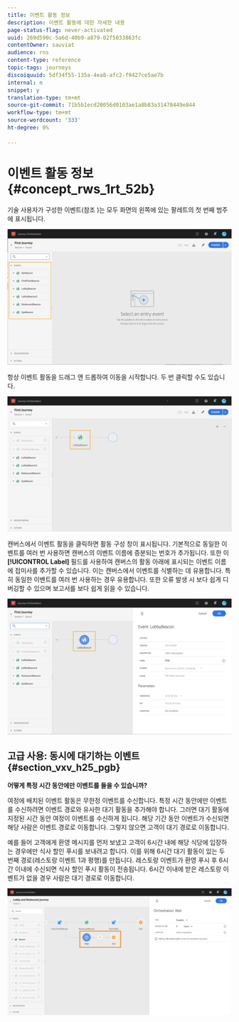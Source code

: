 ```yaml
---
title: 이벤트 활동 정보
description: 이벤트 활동에 대한 자세한 내용
page-status-flag: never-activated
uuid: 269d590c-5a6d-40b9-a879-02f5033863fc
contentOwner: sauviat
audience: rns
content-type: reference
topic-tags: journeys
discoiquuid: 5df34f55-135a-4ea8-afc2-f9427ce5ae7b
internal: n
snippet: y
translation-type: tm+mt
source-git-commit: 71b5b1ecd20056d0103ae1a8b83a31478449e844
workflow-type: tm+mt
source-wordcount: '333'
ht-degree: 0%

---
```



# 이벤트 활동 정보 {#concept_rws_1rt_52b}

기술 사용자가 구성한 이벤트(참조 [](../event/about-events.md))는 모두 화면의 왼쪽에 있는 팔레트의 첫 번째 범주에 표시됩니다.

![](../assets/journey43.png)

항상 이벤트 활동을 드래그 앤 드롭하여 이동을 시작합니다. 두 번 클릭할 수도 있습니다.

![](../assets/journey44.png)

캔버스에서 이벤트 활동을 클릭하면 활동 구성 창이 표시됩니다. 기본적으로 동일한 이벤트를 여러 번 사용하면 캔버스의 이벤트 이름에 증분되는 번호가 추가됩니다. 또한 이 **[!UICONTROL Label]** 필드를 사용하여 캔버스의 활동 아래에 표시되는 이벤트 이름에 접미사를 추가할 수 있습니다. 이는 캔버스에서 이벤트를 식별하는 데 유용합니다. 특히 동일한 이벤트를 여러 번 사용하는 경우 유용합니다. 또한 오류 발생 시 보다 쉽게 디버깅할 수 있으며 보고서를 보다 쉽게 읽을 수 있습니다.

![](../assets/journey33.png)

## 고급 사용: 동시에 대기하는 이벤트{#section_vxv_h25_pgb}

**어떻게 특정 시간 동안에만 이벤트를 들을 수 있습니까?**

여정에 배치된 이벤트 활동은 무한정 이벤트를 수신합니다. 특정 시간 동안에만 이벤트를 수신하려면 이벤트 경로와 유사한 대기 활동을 추가해야 합니다. 그러면 대기 활동에 지정된 시간 동안 여정이 이벤트를 수신하게 됩니다. 해당 기간 동안 이벤트가 수신되면 해당 사람은 이벤트 경로로 이동합니다. 그렇지 않으면 고객이 대기 경로로 이동합니다.

예를 들어 고객에게 환영 메시지를 먼저 보냈고 고객이 6시간 내에 해당 식당에 입장하는 경우에만 식사 할인 푸시를 보내려고 합니다. 이를 위해 6시간 대기 활동이 있는 두 번째 경로(레스토랑 이벤트 1과 평행)를 만듭니다. 레스토랑 이벤트가 환영 푸시 후 6시간 이내에 수신되면 식사 할인 푸시 활동이 전송됩니다. 6시간 이내에 받은 레스토랑 이벤트가 없을 경우 사람은 대기 경로로 이동합니다.

![](../assets/journeyuc2_31.png)
